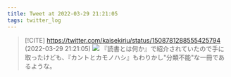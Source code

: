 ```yaml
---
title: Tweet at 2022-03-29 21:21:05
tags: twitter_log
---
```


> [!CITE] https://twitter.com/kaisekiriu/status/1508781288555425794 (2022-03-29 21:21:05)
> ![](https://twitter.com/kaisekiriu/status/1508781288555425794)
> 『読書とは何か』で紹介されていたので手に取ったけども、『カントとカモノハシ』もわりかし"分類不能"な一冊であるような。
